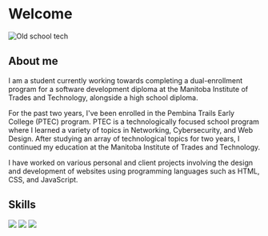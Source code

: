 # Welcome

![Old school tech](assets/vintage.jpg "Old school tech")

## About me

I am a student currently working towards completing a dual-enrollment program for a software development diploma at the Manitoba Institute of Trades and Technology, alongside a high school diploma.

For the past two years, I've been enrolled in the Pembina Trails Early College (PTEC) program. PTEC is a technologically focused school program where I learned a variety of topics in Networking, Cybersecurity, and Web Design. After studying an array of technological topics for two years, I continued my education at the Manitoba Institute of Trades and Technology.

I have worked on various personal and client projects involving the design and development of websites using programming languages such as HTML, CSS, and JavaScript.

## Skills

![](https://img.shields.io/badge/code-javascript-informational?style=for-the-badge&logo=javascript&logoColor=white&color=51be8d)
![](https://img.shields.io/badge/web-html-informational?style=for-the-badge&logo=html5&logoColor=white&color=51be8d)
![](https://img.shields.io/badge/web-css-informational?style=for-the-badge&logo=css3&logoColor=white&color=51be8d)
